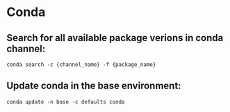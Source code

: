 # Conda
## Search for all available package verions in conda channel:

    conda search -c {channel_name} -f {package_name}
    
## Update conda in the base environment:
    conda update -n base -c defaults conda
